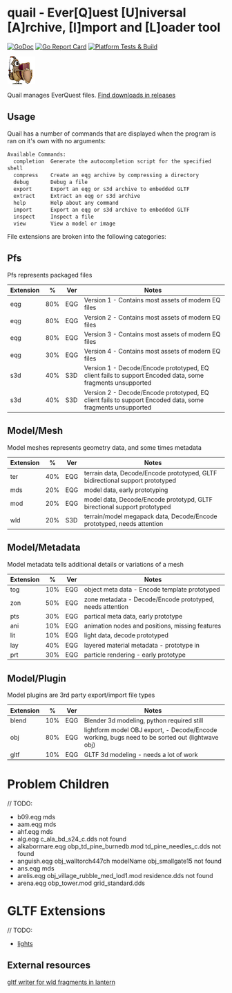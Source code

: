 # quail - Ever[Q]uest [U]niversal [A]rchive, [I]mport and [L]oader tool

[![GoDoc](https://godoc.org/github.com/xackery/quail?status.svg)](https://godoc.org/github.com/xackery/quail) [![Go Report Card](https://goreportcard.com/badge/github.com/xackery/quail)](https://goreportcard.com/report/github.com/xackery/quail) [![Platform Tests & Build](https://github.com/xackery/quail/actions/workflows/build_workflow.yml/badge.svg)](https://github.com/xackery/quail/actions/workflows/build_workflow.yml)

[![quail](quail.png)](https://github.com/xackery/quail/releases/latest)

Quail manages EverQuest files. [Find downloads in releases](https://github.com/xackery/quail/releases/latest)


## Usage

Quail has a number of commands that are displayed when the program is ran on it's own with no arguments:
```
Available Commands:
  completion  Generate the autocompletion script for the specified shell
  compress    Create an eqg archive by compressing a directory
  debug       Debug a file
  export      Export an eqg or s3d archive to embedded GLTF
  extract     Extract an eqg or s3d archive
  help        Help about any command
  import      Export an eqg or s3d archive to embedded GLTF
  inspect     Inspect a file
  view        View a model or image
```


File extensions are broken into the following categories:

## Pfs

Pfs represents packaged files

Extension|%|Ver|Notes
---|---|---|---
eqg|80%|EQG|Version 1 - Contains most assets of modern EQ files
eqg|80%|EQG|Version 2 - Contains most assets of modern EQ files
eqg|80%|EQG|Version 3 - Contains most assets of modern EQ files
eqg|30%|EQG|Version 4 - Contains most assets of modern EQ files
s3d|40%|S3D|Version 1 - Decode/Encode prototyped, EQ client fails to support Encoded data, some fragments unsupported
s3d|40%|S3D|Version 2 - Decode/Encode prototyped, EQ client fails to support Encoded data, some fragments unsupported

## Model/Mesh

Model meshes represents geometry data, and some times metadata

Extension|%|Ver|Notes
---|---|---|---
ter|40%|EQG|terrain data, Decode/Encode prototyped, GLTF bidirectional support prototyped
mds|20%|EQG|model data, early prototyping
mod|20%|EQG|model data, Decode/Encode prototypd, GLTF birectional support prototyped
wld|20%|S3D|terrain/model megapack data, Decode/Encode prototyped, needs attention

## Model/Metadata

Model metadata tells additional details or variations of a mesh

Extension|%|Ver|Notes
---|---|---|---
tog|10%|EQG|object meta data - Encode template prototyped
zon|50%|EQG|zone metadata - Decode/Encode prototyped, needs attention
pts|30%|EQG|partical meta data, early prototype
ani|10%|EQG|animation nodes and positions, missing features
lit|10%|EQG|light data, decode prototyped
lay|40%|EQG|layered material metadata - prototype in
prt|30%|EQG|particle rendering - early prototype

## Model/Plugin

Model plugins are 3rd party export/import file types

Extension|%|Ver|Notes
---|---|---|---
blend|10%|EQG|Blender 3d modeling, python required still
obj|80%|EQG|lightform model OBJ export, - Decode/Encode working, bugs need to be sorted out (lightwave obj)
gltf|10%|EQG|GLTF 3d modeling - needs a lot of work

# Problem Children
// TODO:
- b09.eqg mds
- aam.eqg mds
- ahf.eqg mds
- alg.eqg c_ala_bd_s24_c.dds not found
- alkabormare.eqg obp_td_pine_burnedb.mod td_pine_needles_c.dds not found
- anguish.eqg obj_walltorch447ch modelName obj_smallgate15 not found
- ans.eqg mds
- arelis.eqg obj_village_rubble_med_lod1.mod residence.dds not found
- arena.eqg obp_tower.mod grid_standard.dds

# GLTF Extensions

// TODO:
- [lights](https://github.com/KhronosGroup/glTF/tree/main/extensions/2.0/Khronos/KHR_lights_punctual)

## External resources

[gltf writer for wld fragments in lantern](https://github.com/vermadas/LanternExtractor/blob/vermadas/multi_inject/LanternExtractor/EQ/Wld/Exporters/GltfWriter.cs)
